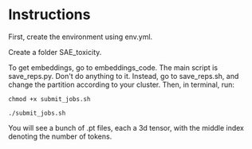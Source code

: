 # Instructions

First, create the environment using env.yml.

Create a folder SAE_toxicity.

To get embeddings, go to embeddings_code. The main script is save_reps.py. Don't do anything to it. Instead, go to save_reps.sh, and change the partition according to your cluster.
Then, in terminal, run:

``chmod +x submit_jobs.sh``

``./submit_jobs.sh``


You will see a bunch of .pt files, each a 3d tensor, with the middle index denoting the number of tokens.
